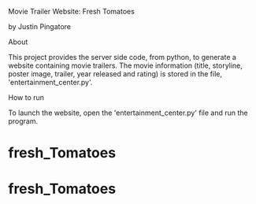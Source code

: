 Movie Trailer Website: Fresh Tomatoes

by Justin Pingatore

About

This project provides the server side code, from python, to generate a website containing movie trailers. The movie information (title, storyline, poster image, trailer, year released and rating) is stored in the file, 'entertainment_center.py'.

How to run

To launch the website, open the 'entertainment_center.py' file and run the program.
# fresh_Tomatoes
# fresh_Tomatoes
